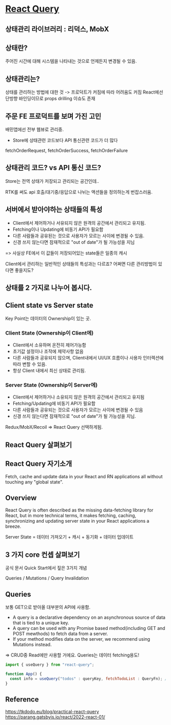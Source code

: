 # [React Query](youtube.com/watch?v=MArE6Hy371c)

## 상태관리 라이브러리 : 리덕스, MobX

## 상태란?

주어진 시간에 대해 시스템을 나타내는 것으로 언제든지 변경될 수 있음.

## 상태관리는?

상태를 관리하는 방법에 대한 것 -> 프로덕트가 커짐에 따라 어려움도 커짐
React에선 단방향 바인딩이므로 props drilling 이슈도 존재

## 주문 FE 프로덕트를 보며 가진 고민

배민앱에선 전부 웹뷰로 관리중.

- Store에 상태관련 코드보다 API 통신관련 코드가 더 많다

fetchOrderRequest, fetchOrderSuccess, fetchOrderFailure

## 상태관리 코드? vs API 통신 코드?

Store는 전역 상태가 저장되고 관리되는 공간인데..

RTK를 써도 api 호출/대기중/응답으로 나뉘는 액션들을 정의하는게 번잡스러움.

## 서버에서 받아야하는 상태들의 특성

- Client에서 제어하거나 서유되지 않은 원격의 공간에서 관리되고 유지됨.
- Fetching이나 Updating에 비동기 API가 필요함
- 다른 사람들과 공유된는 것으로 사용자가 모르는 사이에 변경될 수 있음.
- 신경 쓰지 않는다면 잠재적으로 "out of date"가 될 가능성을 지님

=> 사실상 FE에서 이 값들이 저장되어있는 state들은 일종의 캐시

Client에서 관리하는 일반적인 상태들의 특성과는 다르죠?
어쩌면 다른 관리방법이 있다면 좋을지도?

## 상태를 2 가지로 나누어 봅시다.

## Client state vs Server state

Key Point는 데이터의 Ownership이 있는 곳.

### Client State (Ownership이 Client에)

- Client에서 소유하며 온전히 제어가능함
- 초기값 설정이나 조작에 제약사항 없음
- 다른 사람들과 공유되지 않으며, Client내에서 UI/UX 흐름이나 사용자 인터렉션에 따라 변할 수 있음.
- 항상 Client 내에서 최신 상태로 관리됨.

### Server State (Ownership이 Server에)

- Client에서 제어하거나 소유되지 않은 원격의 공간에서 관리되고 유지됨
- Fetching/Updating에 비동기 API가 필요함
- 다른 사람들과 공유되는 것으로 사용자가 모르는 사이에 변경될 수 있음
- 신경 쓰지 않는다면 잠재적으로 "out of date"가 될 가능성을 지님.

Redux/MobX/Recoil => React Query 선택하게됨.

## React Query 살펴보기

## React Query 자기소개

Fetch, cache and update data in your React and RN applications all without touching any "global state".

## Overview

React Query is often described as the missing data-fetching library for React, but in more technical terms, it makes fetching, caching, synchronizing and updating server state in your React applications a breeze.

Server State = 데이터 가져오기 + 캐시 + 동기화 + 데이터 업데이트

## 3 가지 core 컨셉 살펴보기

공식 문서 Quick Start에서 짚은 3가지 개념

Queries / Mutations / Query Invalidation

## Queries

보통 GET으로 받아올 대부분의 API에 사용함.

- A query is a declarative dependency on an asynchronous source of data that is tied to a unique key.
- A query can be used with any Promise based method(including GET and POST mewthods) to fetch data from a server.
- If your method modifies data on the server, we recommend using Mutations instead.

=> CRUD중 Read에만 사용할 거에요. Queries는 데이터 fetching용도!

```js
import { useQuery } from "react-query";

function App() {
  const info = useQuery("todos" : queryKey, fetchTodoList : QueryFn); // 1st param : Query Key & 2nd param : Query Function
}
```

## Reference

https://tkdodo.eu/blog/practical-react-query
https://parang.gatsbyjs.io/react/2022-react-01/